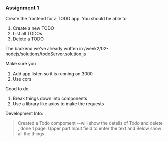 ### Assignment 1

Create the frontend for a TODO app.
You should be able to

1. Create a new TODO
2. List all TODOs
3. Delete a TODO

The backend we've already written in
/week2/02-nodejs/solutions/todoServer.solution.js

Make sure you

1. Add app.listen so it is running on 3000
2. Use cors

Good to do

1. Break things down into components
2. Use a library like axios to make the requests

Development Info:

> Created a Todo compoment --will show the deteils of Todo and delete , done
> 1 page:
> Upper part Input field to enter the text and
> Below show all the things
